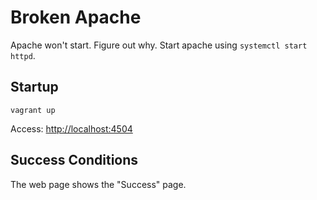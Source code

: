 # Broken Apache

Apache won't start. Figure out why. Start apache using `systemctl start httpd`.


## Startup
`vagrant up`

Access: [http://localhost:4504](http://localhost:4504)

## Success Conditions

The web page shows the "Success" page.

